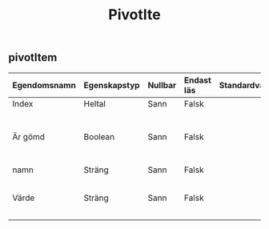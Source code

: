 ﻿---
title: PivotIte
second_title: Aspose.Cells Cloud Documen
type: docs
url: /sv/specification/model/pivotitem/
description: "Aspose.Cells Molnmodellspecifikation: PivotItem. Hantera enkelt Excel och andra kalkylarksdokument med funktioner som att öppna, generera, redigera, dela, slå samman, jämföra och konvertera"
weight: 50
---
## **pivotItem**

 

| Egendomsnamn| Egenskapstyp| Nullbar| Endast läs| Standardvärde| Beskrivning|
|:- |:- |:- |:- |:- |:- |
| Index| Heltal| Sann| Falsk|||
| Är gömd| Boolean| Sann| Falsk|| Representerar om det angivna objektet är synligt.|
| namn| Sträng| Sann| Falsk|| Får namnet|
| Värde| Sträng| Sann| Falsk|| Hämtar värdet på den angivna artikeln.|

